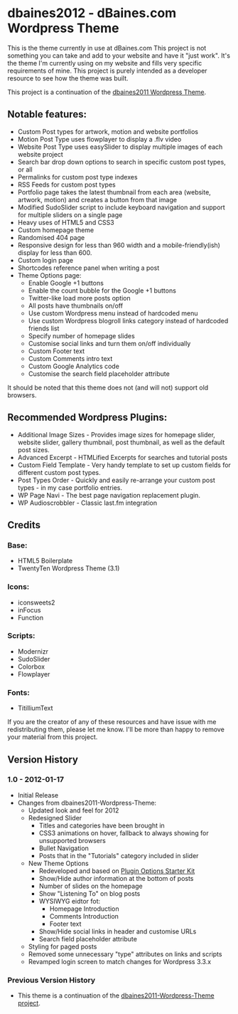 dbaines2012 - dBaines.com Wordpress Theme
==========================================

This is the theme currently in use at dBaines.com
This project is not something you can take and add to your website and have it "just work". It's the theme I'm currently using on my website and fills very specific requirements of mine.
This project is purely intended as a developer resource to see how the theme was built.

This project is a continuation of the [dbaines2011 Wordpress Theme](https://github.com/dbaines/dbaines2011-Wordpress-Theme).

## Notable features:

* Custom Post types for artwork, motion and website portfolios
* Motion Post Type uses flowplayer to display a .flv video
* Website Post Type uses easySlider to display multiple images of each website project
* Search bar drop down options to search in specific custom post types, or all
* Permalinks for custom post type indexes
* RSS Feeds for custom post types
* Portfolio page takes the latest thumbnail from each area (website, artwork, motion) and creates a button from that image
* Modified SudoSlider script to include keyboard navigation and support for multiple sliders on a single page
* Heavy uses of HTML5 and CSS3
* Custom homepage theme
* Randomised 404 page
* Responsive design for less than 960 width and a mobile-friendly(ish) display for less than 600.
* Custom login page
* Shortcodes reference panel when writing a post
* Theme Options page:
	* Enable Google +1 buttons
	* Enable the count bubble for the Google +1 buttons
	* Twitter-like load more posts option
	* All posts have thumbnails on/off
	* Use custom Wordpress menu instead of hardcoded menu
	* Use custom Wordpress blogroll links category instead of hardcoded friends list
	* Specify number of homepage slides
	* Customise social links and turn them on/off individually
	* Custom Footer text
	* Custom Comments intro text
	* Custom Google Analytics code
	* Customise the search field placeholder attribute
	
It should be noted that this theme does not (and will not) support old browsers.

## Recommended Wordpress Plugins:

* Additional Image Sizes - Provides image sizes for homepage slider, website slider, gallery thumbnail, post thumbnail, as well as the default post sizes.
* Advanced Excerpt - HTMLified Excerpts for searches and tutorial posts
* Custom Field Template - Very handy template to set up custom fields for different custom post types. 
* Post Types Order - Quickly and easily re-arrange your custom post types - in my case portfolio entries.
* WP Page Navi - The best page navigation replacement plugin. 
* WP Audioscrobbler - Classic last.fm integration

## Credits

### Base:

* HTML5 Boilerplate
* TwentyTen Wordpress Theme (3.1)

### Icons:

* iconsweets2
* inFocus
* Function

### Scripts:

* Modernizr
* SudoSlider
* Colorbox
* Flowplayer

### Fonts:

* TitilliumText

If you are the creator of any of these resources and have issue with me redistributing them, please let me know. I'll be more than happy to remove your material from this project.


## Version History

### 1.0 - 2012-01-17
* Initial Release
* Changes from dbaines2011-Wordpress-Theme:
	* Updated look and feel for 2012
	* Redesigned Slider
		* Titles and categories have been brought in
		* CSS3 animations on hover, fallback to always showing for unsupported browsers
		* Bullet Navigation
		* Posts that in the "Tutorials" category included in slider
	* New Theme Options
		* Redeveloped and based on [Plugin Options Starter Kit](http://wordpress.org/extend/plugins/plugin-options-starter-kit/)
		* Show/Hide author information at the bottom of posts
		* Number of slides on the homepage
		* Show "Listening To" on blog posts
		* WYSIWYG eidtor fot:
			* Homepage Introduction
			* Comments Introduction
			* Footer text
		* Show/Hide social links in header and customise URLs
		* Search field placeholder attribute
	* Styling for paged posts
	* Removed some unnecessary "type" attributes on links and scripts
	* Revamped login screen to match changes for Wordpress 3.3.x

### Previous Version History
* This theme is a continuation of the [dbaines2011-Wordpress-Theme project](https://github.com/dbaines/dbaines2011-Wordpress-Theme).